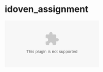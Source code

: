 # idoven_assignment
<embed src="/blog/images/xxx.pdf" type="application/idoven_results_presentation.pdf">

